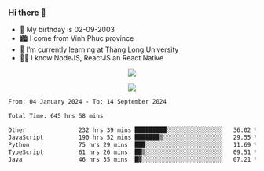 ### Hi there 👋
- 🎂 My birthday is 02-09-2003
- 🏙️ I come from Vinh Phuc province
- 🌱 I’m currently learning at Thang Long University
- 🧑‍💻 I know NodeJS, ReactJS an React Native
<p align="center"><img src="https://github-readme-stats.vercel.app/api?username=tmquang0209&show_icons=true&theme=gradient"></p>
<p align="center"><img src="https://github-readme-stats.vercel.app/api/top-langs/?username=tmquang0209&hide=scss,css&langs_count=10"></p>
<!--START_SECTION:waka-->

```txt
From: 04 January 2024 - To: 14 September 2024

Total Time: 645 hrs 58 mins

Other               232 hrs 39 mins █████████░░░░░░░░░░░░░░░░   36.02 %
JavaScript          190 hrs 52 mins ███████▒░░░░░░░░░░░░░░░░░   29.55 %
Python              75 hrs 29 mins  ███░░░░░░░░░░░░░░░░░░░░░░   11.69 %
TypeScript          61 hrs 26 mins  ██▒░░░░░░░░░░░░░░░░░░░░░░   09.51 %
Java                46 hrs 35 mins  █▓░░░░░░░░░░░░░░░░░░░░░░░   07.21 %
```

<!--END_SECTION:waka-->
